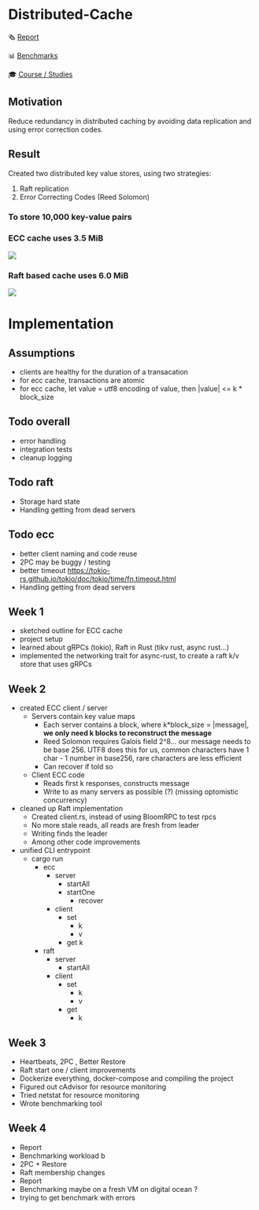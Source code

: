 # Distributed-Cache

🗞️ [Report](https://github.com/felixjchen/Distributed-Cache/blob/main/report/report.pdf)

📊 [Benchmarks](https://github.com/felixjchen/Distributed-Cache/tree/main/report/benchmarks)

🎓 [Course / Studies](https://github.com/felixjchen/D94/blob/main/README.md)

## Motivation
Reduce redundancy in distributed caching by avoiding data replication and using error correction codes. 


## Result

Created two distributed key value stores, using two strategies:
1. Raft replication
2. Error Correcting Codes (Reed Solomon)

### To store 10,000 key-value pairs
### ECC cache uses 3.5 MiB
![](https://user-images.githubusercontent.com/31393977/129127326-b744db92-29ca-4881-8aee-98c308f8b958.png)
### Raft based cache uses 6.0 MiB
![](https://user-images.githubusercontent.com/31393977/129127327-3d3aedab-76d6-4240-8225-d92d7a13cc78.png)


# Implementation

## Assumptions
- clients are healthy for the duration of a transacation
- for ecc cache, transactions are atomic
- for ecc cache, let value = utf8 encoding of value, then |value| <= k * block_size

## Todo overall
- error handling 
- integration tests
- cleanup logging

## Todo raft
- Storage hard state
- Handling getting from dead servers

## Todo ecc
- better client naming and code reuse
- 2PC may be buggy / testing
- better timeout https://tokio-rs.github.io/tokio/doc/tokio/time/fn.timeout.html
- Handling getting from dead servers

## Week 1
- sketched outline for ECC cache
- project setup
- learned about gRPCs (tokio), Raft in Rust (tikv rust, async rust...)
- implemented the networking trait for async-rust, to create a raft k/v store that uses gRPCs

## Week 2
- created ECC client / server
  - Servers contain key value maps
    - Each server contains a block, where k*block_size = |message|, **we only need k blocks to reconstruct the message**
    - Reed Solomon requires Galois field 2^8... our message needs to be base 256. UTF8 does this for us, common characters have 1 char - 1 number in base256, rare characters are less efficient
    - Can recover if told so
  - Client ECC code
    - Reads first k responses, constructs message
    - Write to as many servers as possible (?) (missing optomistic concurrency)
- cleaned up Raft implementation
  - Created client.rs, instead of using BloomRPC to test rpcs
  - No more stale reads, all reads are fresh from leader
  - Writing finds the leader
  - Among other code improvements
- unified CLI entrypoint
  - cargo run
    - ecc
      - server
        - startAll
        - startOne
          - recover
      - client
        - set 
          - k 
          - v
        - get k
    - raft
      - server
        - startAll
      - client
        - set
          - k 
          - v
        - get
          - k

## Week 3 
- Heartbeats, 2PC , Better Restore
- Raft start one / client improvements
- Dockerize everything, docker-compose and compiling the project
- Figured out cAdvisor for resource monitoring
- Tried netstat for resource monitoring
- Wrote benchmarking tool

## Week 4
- Report
- Benchmarking workload b
- 2PC + Restore 
- Raft membership changes
- Report 
- Benchmarking maybe on a fresh VM on digital ocean ?
- trying to get benchmark with errors
